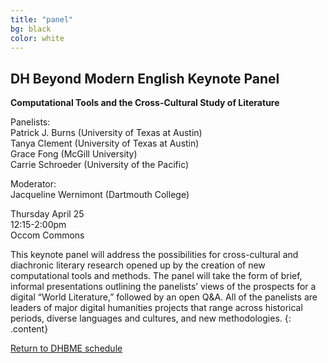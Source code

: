 ```yaml
---
title: "panel"
bg: black
color: white
---
```


## DH Beyond Modern English Keynote Panel

**Computational Tools and the Cross-Cultural Study of Literature**

Panelists:  
Patrick J. Burns (University of Texas at Austin)  
Tanya Clement (University of Texas at Austin)  
Grace Fong (McGill University)  
Carrie Schroeder (University of the Pacific)    

Moderator:  
Jacqueline Wernimont (Dartmouth College)  

Thursday April 25  
12:15-2:00pm  
Occom Commons  

This keynote panel will address the possibilities for cross-cultural and diachronic literary research opened up by the creation of new computational tools and methods. The panel will take the form of brief, informal presentations outlining the panelists’ views of the prospects for a digital “World Literature,” followed by an open Q&A. All of the panelists are leaders of major digital humanities projects that range across historical periods, diverse languages and cultures, and new methodologies.
{: .content}

<a href="#schedule">Return to DHBME schedule</a>
